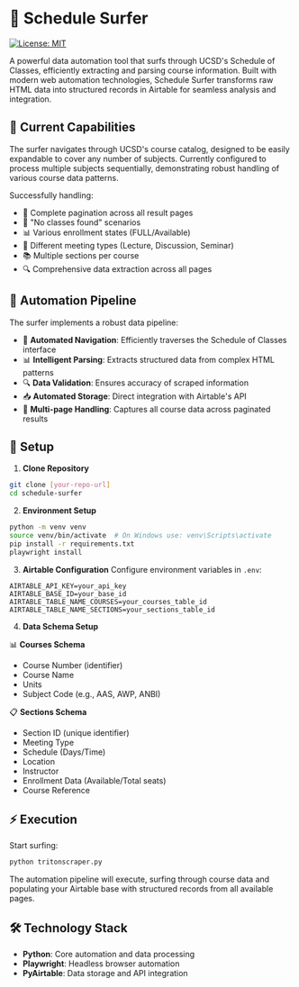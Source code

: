 # 🌊 Schedule Surfer

[![License: MIT](https://img.shields.io/badge/License-MIT-yellow.svg)](https://opensource.org/licenses/MIT)

A powerful data automation tool that surfs through UCSD's Schedule of Classes, efficiently extracting and parsing course information. Built with modern web automation technologies, Schedule Surfer transforms raw HTML data into structured records in Airtable for seamless analysis and integration.

## 🎯 Current Capabilities

The surfer navigates through UCSD's course catalog, designed to be easily expandable to cover any number of subjects. Currently configured to process multiple subjects sequentially, demonstrating robust handling of various course data patterns.

Successfully handling:
- 🔄 Complete pagination across all result pages
- 🚫 "No classes found" scenarios
- 📊 Various enrollment states (FULL/Available)
- 📝 Different meeting types (Lecture, Discussion, Seminar)
- 📚 Multiple sections per course
- 🔍 Comprehensive data extraction across all pages

## 🔄 Automation Pipeline

The surfer implements a robust data pipeline:

- 🤖 **Automated Navigation**: Efficiently traverses the Schedule of Classes interface
- 📊 **Intelligent Parsing**: Extracts structured data from complex HTML patterns
- 🔍 **Data Validation**: Ensures accuracy of scraped information
- 📥 **Automated Storage**: Direct integration with Airtable's API
- 📄 **Multi-page Handling**: Captures all course data across paginated results

## 🚀 Setup

1. **Clone Repository**
```bash
git clone [your-repo-url]
cd schedule-surfer
```

2. **Environment Setup**
```bash
python -m venv venv
source venv/bin/activate  # On Windows use: venv\Scripts\activate
pip install -r requirements.txt
playwright install
```

3. **Airtable Configuration**
Configure environment variables in `.env`:
```
AIRTABLE_API_KEY=your_api_key
AIRTABLE_BASE_ID=your_base_id
AIRTABLE_TABLE_NAME_COURSES=your_courses_table_id
AIRTABLE_TABLE_NAME_SECTIONS=your_sections_table_id
```

4. **Data Schema Setup**

📊 **Courses Schema**
- Course Number (identifier)
- Course Name
- Units
- Subject Code (e.g., AAS, AWP, ANBI)

📋 **Sections Schema**
- Section ID (unique identifier)
- Meeting Type
- Schedule (Days/Time)
- Location
- Instructor
- Enrollment Data (Available/Total seats)
- Course Reference

## ⚡ Execution

Start surfing:
```bash
python tritonscraper.py
```

The automation pipeline will execute, surfing through course data and populating your Airtable base with structured records from all available pages.

## 🛠 Technology Stack

- **Python**: Core automation and data processing
- **Playwright**: Headless browser automation
- **PyAirtable**: Data storage and API integration
